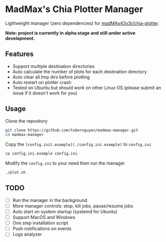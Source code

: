 # MadMax's Chia Plotter Manager
Lightweight manager (zero dependencies) for [madMAx43v3r/chia-plotter](https://github.com/madMAx43v3r/chia-plotter).

**Note: project is currently in alpha stage and still under active development.**

## Features
- Support multiple destination directories
- Auto calculate the number of plots for each destination directory
- Auto clear all tmp dirs before plotting
- Auto restart on plotter crash
- Tested on Ubuntu but should work on other Linux OS (please submit an issue if it doesn't work for you)

## Usage
Clone the repository
```bash
git clone https://github.com/tobernguyen/madmax-manager.git
cd madmax-manager
```

Copy the `[config.init.example](./config.ini.example)` to `config.ini`
```bash
cp config.ini.example config.ini
```

Modify the `config.ini` to your need then run the manager
```bash
./plot.sh
```

## TODO
- [ ] Run the manager in the background
- [ ] More manager controls: stop, kill jobs, pause/resume jobs
- [ ] Auto start on system startup (systemd for Ubuntu)
- [ ] Support MacOS and Windows
- [ ] One step installation script
- [ ] Push notifications on events
- [ ] Logs analyzer
